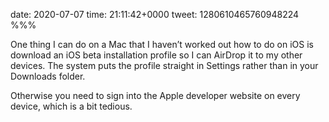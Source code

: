 date: 2020-07-07
time: 21:11:42+0000
tweet: 1280610465760948224
%%%

One thing I can do on a Mac that I haven’t worked out how to do on iOS is download an iOS beta installation profile so I can AirDrop it to my other devices. The system puts the profile straight in Settings rather than in your Downloads folder.

Otherwise you need to sign into the Apple developer website on every device, which is a bit tedious.
